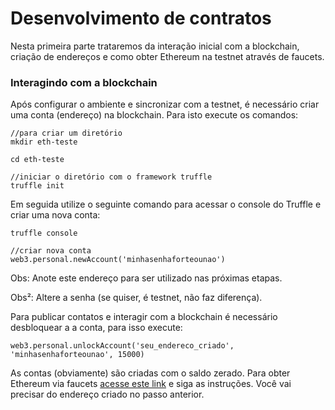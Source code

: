 # Desenvolvimento de contratos

Nesta primeira parte trataremos da interação inicial com a blockchain, criação de endereços e como obter Ethereum na testnet através de faucets.

### Interagindo com a blockchain

Após configurar o ambiente e sincronizar com a testnet, é necessário criar uma conta \(endereço\) na blockchain. Para isto execute os comandos:

```
//para criar um diretório
mkdir eth-teste

cd eth-teste

//iniciar o diretório com o framework truffle
truffle init
```

Em seguida utilize o seguinte comando para acessar o console do Truffle e criar uma nova conta:

```
truffle console

//criar nova conta
web3.personal.newAccount('minhasenhaforteounao')
```

Obs: Anote este endereço para ser utilizado nas próximas etapas.

Obs²:  Altere a senha \(se quiser, é testnet, não faz diferença\).

Para publicar contatos e interagir com a blockchain é necessário desbloquear a a conta, para isso execute:

```
web3.personal.unlockAccount('seu_endereco_criado', 'minhasenhaforteounao', 15000)
```

As contas \(obviamente\) são criadas com o saldo zerado. Para obter Ethereum via faucets [acesse este link](https://faucet.rinkeby.io/) e siga as instruções. Você vai precisar do endereço criado no passo anterior.

